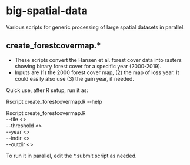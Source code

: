 # big-spatial-data

Various scripts for generic processing of large spatial datasets in parallel. 

## create_forestcovermap.*
- These scripts convert the Hansen et al. forest cover data into rasters showing binary forest cover for a specific year (2000-2019). 
- Inputs are (1) the 2000 forest cover map, (2) the map of loss year. It could easily also use (3) the gain year, if needed. 

Quick use, after R setup, run it as:

Rscript create_forestcovermap.R --help

Rscript create_forestcovermap.R \
--tile <> \
--threshold <> \
--year <> \
--indir <> \
--outdir <>

To run it in parallel, edit the *.submit script as needed.
